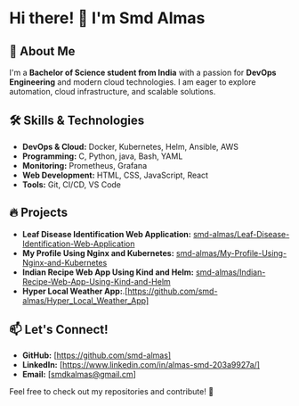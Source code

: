 # Hi there! 👋 I'm Smd Almas

## 🚀 About Me
I'm a **Bachelor of Science student from India** with a passion for **DevOps Engineering** and modern cloud technologies. I am eager to explore automation, cloud infrastructure, and scalable solutions.

## 🛠 Skills & Technologies
- **DevOps & Cloud:** Docker, Kubernetes, Helm, Ansible, AWS
- **Programming:** C, Python, java, Bash, YAML
- **Monitoring:** Prometheus, Grafana
- **Web Development:** HTML, CSS, JavaScript, React
- **Tools:** Git, CI/CD, VS Code

## 🔥 Projects
- **Leaf Disease Identification Web Application:** [smd-almas/Leaf-Disease-Identification-Web-Application](https://github.com/smd-almas/Leaf-Disease-Identification-Web-Application)
- **My Profile Using Nginx and Kubernetes:** [smd-almas/My-Profile-Using-Nginx-and-Kubernetes](https://github.com/smd-almas/My-Profile-Using-Nginx-and-Kubernetes)
- **Indian Recipe Web App Using Kind and Helm:** [smd-almas/Indian-Recipe-Web-App-Using-Kind-and-Helm](https://github.com/smd-almas/Indian-Recipe-Web-App-Using-Kind-and-Helm)
- **Hyper Local Weather App:**.[https://github.com/smd-almas/Hyper_Local_Weather_App]

## 📫 Let's Connect!
- **GitHub:** [https://github.com/smd-almas]
- **LinkedIn:** [https://www.linkedin.com/in/almas-smd-203a9927a/]
- **Email:** [smdkalmas@gmail.cm]

Feel free to check out my repositories and contribute! 🚀


